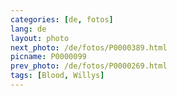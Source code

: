 ```yaml
---
categories: [de, fotos]
lang: de
layout: photo
next_photo: /de/fotos/P0000389.html
picname: P0000099
prev_photo: /de/fotos/P0000269.html
tags: [Blood, Willys]
---
```

